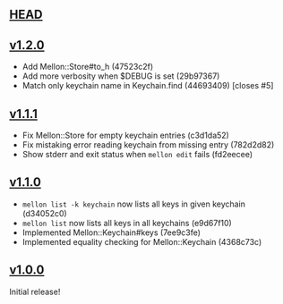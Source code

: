 [HEAD][]
--------

[v1.2.0][]
----------

- Add Mellon::Store#to_h (47523c2f)
- Add more verbosity when $DEBUG is set (29b97367)
- Match only keychain name in Keychain.find (44693409) [closes #5]

[v1.1.1][]
----------

- Fix Mellon::Store for empty keychain entries (c3d1da52)
- Fix mistaking error reading keychain from missing entry (782d2d82)
- Show stderr and exit status when `mellon edit` fails (fd2eecee)

[v1.1.0][]
----------

- `mellon list -k keychain` now lists all keys in given keychain (d34052c0)
- `mellon list` now lists all keys in all keychains (e9d67f10)
- Implemented Mellon::Keychain#keys (7ee9c3fe)
- Implemented equality checking for Mellon::Keychain (4368c73c)

[v1.0.0][]
----------

Initial release!

[HEAD]: https://github.com/elabs/mellon/compare/v1.2.0...HEAD
[v1.2.0]: https://github.com/elabs/mellon/compare/v1.1.1...v1.2.0
[v1.1.1]: https://github.com/elabs/mellon/compare/v1.1.0...v1.1.1
[v1.1.0]: https://github.com/elabs/mellon/compare/v1.0.0...v1.1.0
[v1.0.0]: https://github.com/elabs/mellon/compare/24b83977d...v1.0.0
